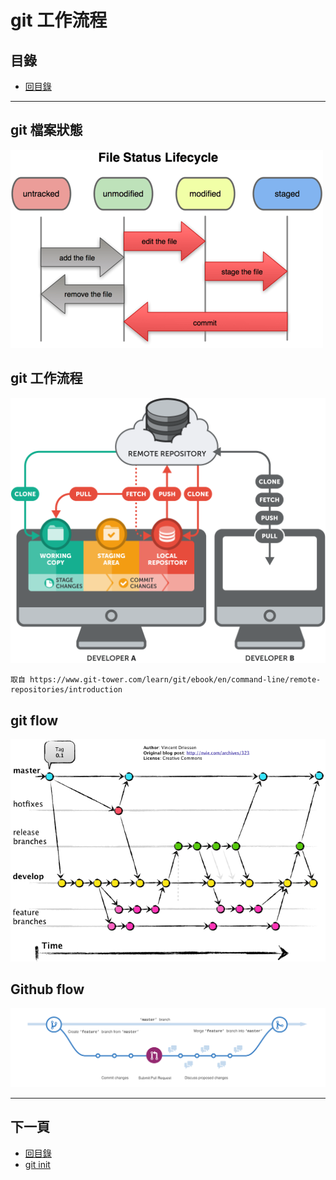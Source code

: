 # git 工作流程

## 目錄
- [回目錄](../SUMMARY.md)

***

## git 檔案狀態

![](../img/git-status-6.png)

## git 工作流程

![](../img/basic-remote-workflow.png)
```
取自 https://www.git-tower.com/learn/git/ebook/en/command-line/remote-repositories/introduction
```

## git flow

![](../img/git-github-flow-1.png)

## Github flow

![](../img/git-github-flow-2.png)



***

## 下一頁
- [回目錄](../SUMMARY.md)
- [git init](../git-init/index.md)